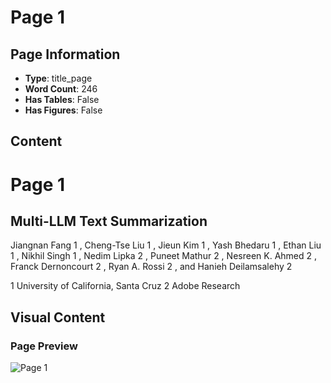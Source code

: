 # Page 1

## Page Information

- **Type**: title_page
- **Word Count**: 246
- **Has Tables**: False
- **Has Figures**: False

## Content

# Page 1

## Multi-LLM Text Summarization

Jiangnan Fang 1 , Cheng-Tse Liu 1 , Jieun Kim 1 , Yash Bhedaru 1 , Ethan Liu 1 , Nikhil Singh 1 , Nedim Lipka 2 , Puneet Mathur 2 , Nesreen K. Ahmed 2 , Franck Dernoncourt 2 , Ryan A. Rossi 2 , and Hanieh Deilamsalehy 2

1 University of California, Santa Cruz 2 Adobe Research

## Visual Content

### Page Preview

![Page 1](/projects/llms/images/MultiLLM_Text_Summarization_page_1.png)
